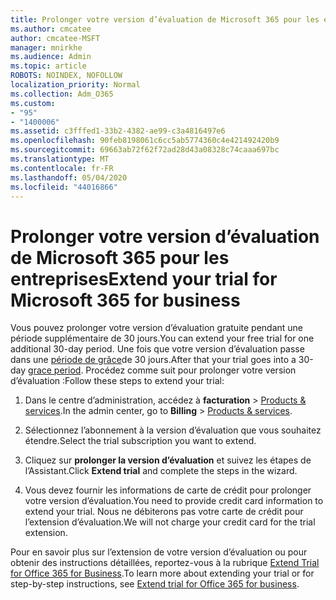 ```yaml
---
title: Prolonger votre version d’évaluation de Microsoft 365 pour les entreprises
ms.author: cmcatee
author: cmcatee-MSFT
manager: mnirkhe
ms.audience: Admin
ms.topic: article
ROBOTS: NOINDEX, NOFOLLOW
localization_priority: Normal
ms.collection: Adm_O365
ms.custom:
- "95"
- "1400006"
ms.assetid: c3fffed1-33b2-4382-ae99-c3a4816497e6
ms.openlocfilehash: 90feb8198061c6cc5ab5774360c4e421492420b9
ms.sourcegitcommit: 69663ab72f62f72ad28d43a08328c74caaa697bc
ms.translationtype: MT
ms.contentlocale: fr-FR
ms.lasthandoff: 05/04/2020
ms.locfileid: "44016866"
---
```

# <a name="extend-your-trial-for-microsoft-365-for-business"></a><span data-ttu-id="79fe6-102">Prolonger votre version d’évaluation de Microsoft 365 pour les entreprises</span><span class="sxs-lookup"><span data-stu-id="79fe6-102">Extend your trial for Microsoft 365 for business</span></span>

<span data-ttu-id="79fe6-103">Vous pouvez prolonger votre version d’évaluation gratuite pendant une période supplémentaire de 30 jours.</span><span class="sxs-lookup"><span data-stu-id="79fe6-103">You can extend your free trial for one additional 30-day period.</span></span> <span data-ttu-id="79fe6-104">Une fois que votre version d’évaluation passe dans une [période de grâce](https://docs.microsoft.com/alchemyinsights/grace-period-for-microsoft-365-free-trial)de 30 jours.</span><span class="sxs-lookup"><span data-stu-id="79fe6-104">After that your trial goes into a 30-day [grace period](https://docs.microsoft.com/alchemyinsights/grace-period-for-microsoft-365-free-trial).</span></span> <span data-ttu-id="79fe6-105">Procédez comme suit pour prolonger votre version d’évaluation :</span><span class="sxs-lookup"><span data-stu-id="79fe6-105">Follow these steps to extend your trial:</span></span>
  
1. <span data-ttu-id="79fe6-106">Dans le centre d’administration, accédez à **facturation** \> [Products & services](https://portal.office.com/adminportal/home#/subscriptions).</span><span class="sxs-lookup"><span data-stu-id="79fe6-106">In the admin center, go to **Billing** \> [Products & services](https://portal.office.com/adminportal/home#/subscriptions).</span></span>

2. <span data-ttu-id="79fe6-107">Sélectionnez l’abonnement à la version d’évaluation que vous souhaitez étendre.</span><span class="sxs-lookup"><span data-stu-id="79fe6-107">Select the trial subscription you want to extend.</span></span>

3. <span data-ttu-id="79fe6-108">Cliquez sur **prolonger la version d’évaluation** et suivez les étapes de l’Assistant.</span><span class="sxs-lookup"><span data-stu-id="79fe6-108">Click **Extend trial** and complete the steps in the wizard.</span></span>

4. <span data-ttu-id="79fe6-109">Vous devez fournir les informations de carte de crédit pour prolonger votre version d’évaluation.</span><span class="sxs-lookup"><span data-stu-id="79fe6-109">You need to provide credit card information to extend your trial.</span></span> <span data-ttu-id="79fe6-110">Nous ne débiterons pas votre carte de crédit pour l’extension d’évaluation.</span><span class="sxs-lookup"><span data-stu-id="79fe6-110">We will not charge your credit card for the trial extension.</span></span>

<span data-ttu-id="79fe6-111">Pour en savoir plus sur l’extension de votre version d’évaluation ou pour obtenir des instructions détaillées, reportez-vous à la rubrique [Extend Trial for Office 365 for Business](https://docs.microsoft.com/microsoft-365/commerce/extend-your-trial).</span><span class="sxs-lookup"><span data-stu-id="79fe6-111">To learn more about extending your trial or for step-by-step instructions, see [Extend trial for Office 365 for business](https://docs.microsoft.com/microsoft-365/commerce/extend-your-trial).</span></span>
